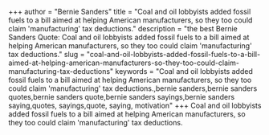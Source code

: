 +++
author = "Bernie Sanders"
title = "Coal and oil lobbyists added fossil fuels to a bill aimed at helping American manufacturers, so they too could claim 'manufacturing' tax deductions."
description = "the best Bernie Sanders Quote: Coal and oil lobbyists added fossil fuels to a bill aimed at helping American manufacturers, so they too could claim 'manufacturing' tax deductions."
slug = "coal-and-oil-lobbyists-added-fossil-fuels-to-a-bill-aimed-at-helping-american-manufacturers-so-they-too-could-claim-manufacturing-tax-deductions"
keywords = "Coal and oil lobbyists added fossil fuels to a bill aimed at helping American manufacturers, so they too could claim 'manufacturing' tax deductions.,bernie sanders,bernie sanders quotes,bernie sanders quote,bernie sanders sayings,bernie sanders saying,quotes, sayings,quote, saying, motivation"
+++
Coal and oil lobbyists added fossil fuels to a bill aimed at helping American manufacturers, so they too could claim 'manufacturing' tax deductions.
